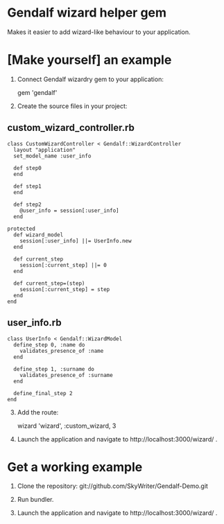 Gendalf wizard helper gem
=========================

Makes it easier to add wizard-like behaviour to your application.

[Make yourself] an example
==========================

1. Connect Gendalf wizardry gem to your application:

    gem 'gendalf'

2. Create the source files in your project:

custom_wizard_controller.rb
---------------------------

    class CustomWizardController < Gendalf::WizardController
      layout "application"
      set_model_name :user_info
  
      def step0
      end
    
      def step1
      end
  
      def step2
        @user_info = session[:user_info]
      end
  
    protected
      def wizard_model
        session[:user_info] ||= UserInfo.new
      end  

      def current_step
        session[:current_step] ||= 0
      end
  
      def current_step=(step)
        session[:current_step] = step
      end
    end

user_info.rb
------------

    class UserInfo < Gendalf::WizardModel
      define_step 0, :name do
        validates_presence_of :name
      end
  
      define_step 1, :surname do
        validates_presence_of :surname
      end
  
      define_final_step 2
    end

3. Add the route:

    wizard 'wizard', :custom_wizard, 3

4. Launch the application and navigate to http://localhost:3000/wizard/ .

Get a working example
==========================

1. Clone the repository: git://github.com/SkyWriter/Gendalf-Demo.git

2. Run bundler.

3. Launch the application and navigate to http://localhost:3000/wizard/ .
